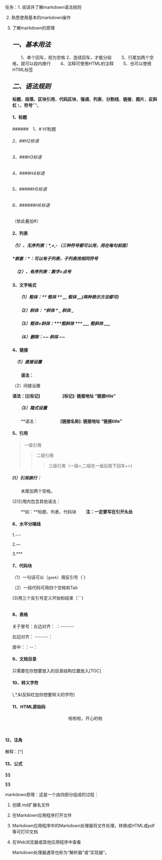 

任务：1.  阅读并了解markdown语法规则

​           2.  熟悉使用基本的markdown操作



   3. 了解markdown的原理

      

      ## *一、基本用法*

      　　1、单个回车，视为空格
              2、连续回车，才能分段
      　　3、行尾加两个空格，就可以段内换行
      　　4、注释可使用HTML的注释
      　　5、也可以使用HTML标签

      ## *二、语法规则*

      **标题**，**段落**，**区块引用**，**代码区块**，**强调**，**列表**，**分割线**，**链接**，**图片**，**反斜杠 `\`**，**符号’`’**。

      #### 1、标题

      ######　1、# H1标题

      ###### 2、##H2标语

      ###### 3、###H3标语

      ###### 4、####H4标语

      ###### 5、#####H5标语

      ###### 6、######H6标语

      （依此叠加#）

      #### 2、列表

      ##### （1）、无序列表：*,+,-（三种符号都可以用，用在每句前面）

      ##### ***嵌套：\***：可以有子列表，子列表用相同符号

      ##### 　（2）、有序列表：数字+点号

      #### 3、文字格式

      ##### 　　（1）粗体：** 粗体 **    __ 粗体 __(两种表示方法都可)

      ##### 　　（2）斜体： *斜体 *   _ 斜体 _

      ##### 　　（3）粗体+斜体：***粗斜体 ***    ___ 粗斜体 ___

      ##### 　　（4）删除：~~ 斜体 ~~

      #### 4、链接

      ##### 　（1）直接设置

      　　**语法：[](链接地址 "链接title")**

      （2）间接设置

      **语法：[][标记]**
      　　　　　**[标记]: 链接地址 “链接title”**

      

      ##### 　　（3）隐式设置

      　　**语法：
      　　　　　**[链接名称]: 链接地址 “链接title”**

      #### 5、引用

      > 一级引用
      >
      > > 二级引用
      > >
      > > > 三级引用（一级>,二级在一级后按下回车+>)

      ##### (1）引用换行：

      　　末尾加两个空格。

      (2)引用内包含其他语法：

      　　**如：**标题、列表、代码块
      　　**注：一定要写在引开头处**

      #### 6、水平分隔线

      1.---

      2.—

      3.***

      #### 7、代码块

      （1）一句话可以（`geek`）用反引号（`)

      （2）一段代码可用四个空格和Tab

        (3)用三个反引号定义开始和结束（```)

      ```include<stdio.h>
      
      ```

      #### 8、表格

      关于冒号：左边对齐：  ：-------

      右边对齐： -------：

      居中：：--：

      #### 9、文档目录

      只需要在你想要放入的目录结构位置放入[TOC]

      #### 10、转义字符

      \\,\*,\&(反斜杠加你想要转义的字符)

      ####  11、HTML原始码

         <div align=center>啦啦啦，开心的啦
      
      ​      

      
   </div>
      
      
      
      

#### 12、注角

解释：[^]

#### 13、公式

$$

$$



markdown原理：这是一个由四部分组成的过程：

1. 创建.md扩展名文件

2. 在Markdown应用程序打开文件

3. Markdown应用程序中的Markdown处理器将文件处理，转换成HTML或pdf等可打印文档

4. 在Web浏览器或其他应用程序中查看

   Markdown处理器通常也称为“解析器”或“实现器”。